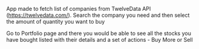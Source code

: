 App made to fetch list of companies from TwelveData API (https://twelvedata.com/).
Search the company you need and then select the amount of quantity you want to buy

Go to Portfolio page and there you would be able to see all the stocks you have bought listed with their details and a set of actions - Buy More or Sell